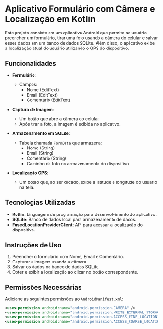 # Aplicativo Formulário com Câmera e Localização em Kotlin

Este projeto consiste em um aplicativo Android que permite ao usuário preencher um formulário, tirar uma foto usando a câmera do celular e salvar esses dados em um banco de dados SQLite. Além disso, o aplicativo exibe a localização atual do usuário utilizando o GPS do dispositivo.

## Funcionalidades

- **Formulário**:
  - Campos:
    - Nome (EditText)
    - Email (EditText)
    - Comentário (EditText)

- **Captura de Imagem**:
  - Um botão que abre a câmera do celular.
  - Após tirar a foto, a imagem é exibida no aplicativo.

- **Armazenamento em SQLite**:
  - Tabela chamada `FormData` que armazena:
    - Nome (String)
    - Email (String)
    - Comentário (String)
    - Caminho da foto no armazenamento do dispositivo

- **Localização GPS**:
  - Um botão que, ao ser clicado, exibe a latitude e longitude do usuário na tela.

## Tecnologias Utilizadas

- **Kotlin**: Linguagem de programação para desenvolvimento do aplicativo.
- **SQLite**: Banco de dados local para armazenamento de dados.
- **FusedLocationProviderClient**: API para acessar a localização do dispositivo.

## Instruções de Uso

1. Preencher o formulário com Nome, Email e Comentário.
2. Capturar a imagem usando a câmera.
3. Salvar os dados no banco de dados SQLite.
4. Obter e exibir a localização ao clicar no botão correspondente.

## Permissões Necessárias

Adicione as seguintes permissões ao `AndroidManifest.xml`:

```xml
<uses-permission android:name="android.permission.CAMERA" />
<uses-permission android:name="android.permission.WRITE_EXTERNAL_STORAGE" />
<uses-permission android:name="android.permission.ACCESS_FINE_LOCATION" />
<uses-permission android:name="android.permission.ACCESS_COARSE_LOCATION" />
